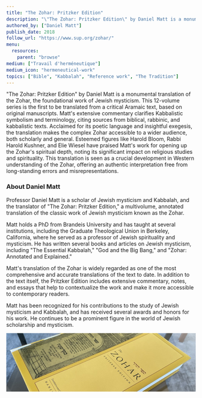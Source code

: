 ```yaml
---
title: "The Zohar: Pritzker Edition"
description: "\"The Zohar: Pritzker Edition\" by Daniel Matt is a monumental translation of the Zohar, the foundational work of Jewish mysticism. This 12-volume series is the first to be translated from a critical Aramaic text, based on original manuscripts. Matt's extensive commentary clarifies Kabbalistic symbolism and terminology, citing sources from biblical, rabbinic, and kabbalistic texts. Acclaimed for its poetic language and insightful exegesis, the translation makes the complex Zohar accessible to a wider audience, both scholarly and general. Esteemed figures like Harold Bloom, Rabbi Harold Kushner, and Elie Wiesel have praised Matt's work for opening up the Zohar's spiritual depth, noting its significant impact on religious studies and spirituality. This translation is seen as a crucial development in Western understanding of the Zohar, offering an authentic interpretation free from long-standing errors and misrepresentations​."
authored_by: ["Daniel Matt"]
publish_date: 2018
follow_url: "https://www.sup.org/zohar/"
menu:
  resources:
    parent: "browse"
medium: ["Travail d'herméneutique"]
medium_icon: "hermeneutical-work"
topics: ["Bible", "Kabbalah", "Reference work", "The Tradition"]
---
```


"The Zohar: Pritzker Edition" by Daniel Matt is a monumental translation of the Zohar, the foundational work of Jewish mysticism. This 12-volume series is the first to be translated from a critical Aramaic text, based on original manuscripts. Matt's extensive commentary clarifies Kabbalistic symbolism and terminology, citing sources from biblical, rabbinic, and kabbalistic texts. Acclaimed for its poetic language and insightful exegesis, the translation makes the complex Zohar accessible to a wider audience, both scholarly and general. Esteemed figures like Harold Bloom, Rabbi Harold Kushner, and Elie Wiesel have praised Matt's work for opening up the Zohar's spiritual depth, noting its significant impact on religious studies and spirituality. This translation is seen as a crucial development in Western understanding of the Zohar, offering an authentic interpretation free from long-standing errors and misrepresentations​.


### About Daniel Matt

Professor Daniel Matt is a scholar of Jewish mysticism and Kabbalah, and the translator of "The Zohar: Pritzker Edition," a multivolume, annotated translation of the classic work of Jewish mysticism known as the Zohar.

Matt holds a PhD from Brandeis University and has taught at several institutions, including the Graduate Theological Union in Berkeley, California, where he served as a professor of Jewish spirituality and mysticism. He has written several books and articles on Jewish mysticism, including "The Essential Kabbalah," "God and the Big Bang," and "Zohar: Annotated and Explained."

Matt's translation of the Zohar is widely regarded as one of the most comprehensive and accurate translations of the text to date. In addition to the text itself, the Pritzker Edition includes extensive commentary, notes, and essays that help to contextualize the work and make it more accessible to contemporary readers.

Matt has been recognized for his contributions to the study of Jewish mysticism and Kabbalah, and has received several awards and honors for his work. He continues to be a prominent figure in the world of Jewish scholarship and mysticism.

![Image](images/the-zohar-pritzker-edition-book.jpg "The Zohar, Pritzker Edition 2018 — Translation and commentary by Daniel Matt")
